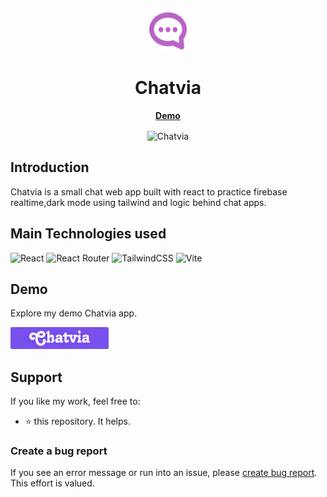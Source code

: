 <p>&nbsp;&nbsp;&nbsp;&nbsp;&nbsp;&nbsp;</p>
<div align="center">
<img width="60" height="68" alt="Chatvia Logo" src="./src/assets/logo.svg"/>
</div>
<div align="center">
  <h1 align="center">Chatvia</h1>
</div>
    <a style="display:flex;justify-content:center;margin-bottom:1rem; font-weight:bold;" href="https://chatvia-khaled-app.vercel.app/">Demo</a>


<div align="center">
<img alt="Chatvia" width="950" src="https://github.com/khaleddrashadd/Chatvia/assets/120561683/f2b9c3d7-abc6-45e6-b78c-92cb185e1089"/>
</div>

## Introduction

Chatvia is a small chat web app built with react to practice firebase realtime,dark mode using tailwind and logic behind chat apps.

## Main Technologies used 
![React](https://img.shields.io/badge/react-%2320232a.svg?style=for-the-badge&logo=react&logoColor=%2361DAFB)
![React Router](https://img.shields.io/badge/React_Router-CA4245?style=for-the-badge&logo=react-router&logoColor=white)
![TailwindCSS](https://img.shields.io/badge/tailwindcss-%2338B2AC.svg?style=for-the-badge&logo=tailwind-css&logoColor=white)
![Vite](https://img.shields.io/badge/vite-%23646CFF.svg?style=for-the-badge&logo=vite&logoColor=white)


## Demo

Explore my demo Chatvia app.

<div>
  <a href="https://chatvia-khaled-app.vercel.app/" target="_blank">
    <img  alt="chatvia-demo" height="35" src="./src/assets/readme.png">
  </a>
</div>

## Support

If you like my work, feel free to:

- ⭐ this repository. It helps.



### Create a bug report

If you see an error message or run into an issue, please [create bug report](https://github.com/khaleddrashadd/Chatvia/issues). This effort is valued.


